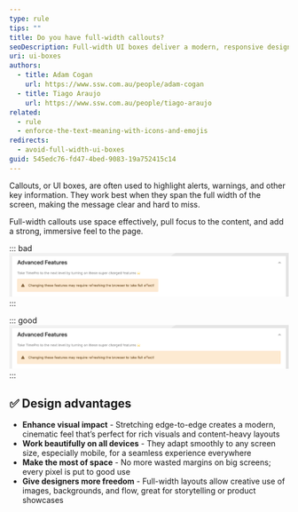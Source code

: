 ```yaml
---
type: rule
tips: ""
title: Do you have full-width callouts?
seoDescription: Full-width UI boxes deliver a modern, responsive design that maximizes space and enhances visual impact.
uri: ui-boxes
authors:
  - title: Adam Cogan
    url: https://www.ssw.com.au/people/adam-cogan
  - title: Tiago Araujo
    url: https://www.ssw.com.au/people/tiago-araujo
related:
  - rule
  - enforce-the-text-meaning-with-icons-and-emojis
redirects:
  - avoid-full-width-ui-boxes
guid: 545edc76-fd47-4bed-9083-19a752415c14
---
```


Callouts, or UI boxes, are often used to highlight alerts, warnings, and other key information. They work best when they span the full width of the screen, making the message clear and hard to miss. 

Full-width callouts use space effectively, pull focus to the content, and add a strong, immersive feel to the page.

<!--endintro-->

::: bad
![Figure: Bad example - Box doesn't look right](limited-width-box.png)
:::

::: good
![Figure: Good example - Box looks great](full-width-box.png)
:::

## ✅ Design advantages

* **Enhance visual impact** - Stretching edge-to-edge creates a modern, cinematic feel that’s perfect for rich visuals and content-heavy layouts
* **Work beautifully on all devices** - They adapt smoothly to any screen size, especially mobile, for a seamless experience everywhere
* **Make the most of space** - No more wasted margins on big screens; every pixel is put to good use
* **Give designers more freedom** - Full-width layouts allow creative use of images, backgrounds, and flow, great for storytelling or product showcases

